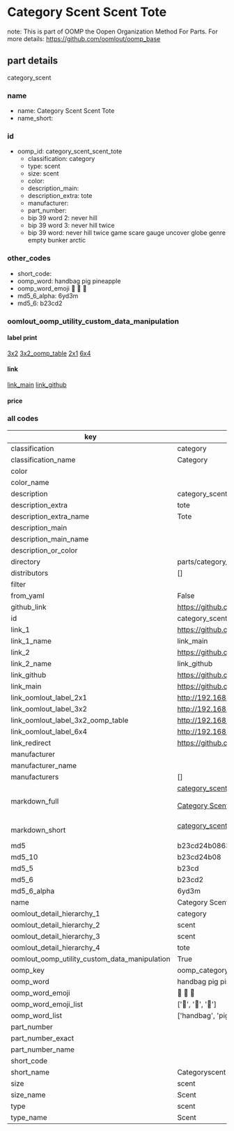# Category Scent Scent Tote  

note: This is part of OOMP the Oopen Organization Method For Parts. For more details: https://github.com/oomlout/oomp_base

##  part details
  



category_scent



### name
* name: Category Scent Scent Tote
* name_short: 
### id
* oomp_id: category_scent_scent_tote
  * classification: category
  * type: scent
  * size: scent
  * color: 
  * description_main: 
  * description_extra: tote
  * manufacturer: 
  * part_number: 
  * bip 39 word 2: never hill
  * bip 39 word 3: never hill twice
  * bip 39 word: never hill twice game scare gauge uncover globe genre empty bunker arctic

### other_codes
* short_code: 
* oomp_word: handbag pig pineapple
* oomp_word_emoji :handbag: :pig: :pineapple:
* md5_6_alpha: 6yd3m
* md5_6: b23cd2






### oomlout_oomp_utility_custom_data_manipulation
#### label print
[3x2](http://192.168.1.245:1112/?label=oomp%206yd3m)
[3x2_oomp_table](http://192.168.1.108:1112/?label=oomp%206yd3m)
[2x1](http://192.168.1.242:1112/?label=oomp%206yd3m)
[6x4](http://192.168.1.55:1112/?label=oomp%206yd3m)    

#### link

[link_main](https://github.com/oomlout/oomlout_oomp_version_1_messy/tree/main/parts/category_scent_scent_tote) [link_github](https://github.com/oomlout/oomlout_oomp_version_1_messy/tree/main/parts/category_scent_scent_tote)                             

#### price







### all codes 
| key | value |  
| --- | --- |  
| classification | category |  
| classification_name | Category |  
| color |  |  
| color_name |  |  
| description | category_scent |  
| description_extra | tote |  
| description_extra_name | Tote |  
| description_main |  |  
| description_main_name |  |  
| description_or_color |   |  
| directory | parts/category_scent_scent_tote |  
| distributors | [] |  
| filter |  |  
| from_yaml | False |  
| github_link | https://github.com/oomlout/oomlout_oomp_part_src/tree/main/parts/category_scent_scent_tote |  
| id | category_scent_scent_tote |  
| link_1 | https://github.com/oomlout/oomlout_oomp_version_1_messy/tree/main/parts/category_scent_scent_tote |  
| link_1_name | link_main |  
| link_2 | https://github.com/oomlout/oomlout_oomp_version_1_messy/tree/main/parts/category_scent_scent_tote |  
| link_2_name | link_github |  
| link_github | https://github.com/oomlout/oomlout_oomp_version_1_messy/tree/main/parts/category_scent_scent_tote |  
| link_main | https://github.com/oomlout/oomlout_oomp_version_1_messy/tree/main/parts/category_scent_scent_tote |  
| link_oomlout_label_2x1 | http://192.168.1.242:1112/?label=oomp%206yd3m |  
| link_oomlout_label_3x2 | http://192.168.1.245:1112/?label=oomp%206yd3m |  
| link_oomlout_label_3x2_oomp_table | http://192.168.1.108:1112/?label=oomp%206yd3m |  
| link_oomlout_label_6x4 | http://192.168.1.55:1112/?label=oomp%206yd3m |  
| link_redirect | https://github.com/oomlout/oomlout_oomp_version_1_messy/tree/main/parts/category_scent_scent_tote |  
| manufacturer |  |  
| manufacturer_name |  |  
| manufacturers | [] |  
| markdown_full | [category_scent_scent_tote](none)<br>[](none)<br>[Category Scent Scent Tote](none)<br><br> |  
| markdown_short | [category_scent_scent_tote](none)<br><br> |  
| md5 | b23cd24b08635d95826025f3d69aeca8 |  
| md5_10 | b23cd24b08 |  
| md5_5 | b23cd |  
| md5_6 | b23cd2 |  
| md5_6_alpha | 6yd3m |  
| name | Category Scent Scent Tote |  
| oomlout_detail_hierarchy_1 | category |  
| oomlout_detail_hierarchy_2 | scent |  
| oomlout_detail_hierarchy_3 | scent |  
| oomlout_detail_hierarchy_4 | tote |  
| oomlout_oomp_utility_custom_data_manipulation | True |  
| oomp_key | oomp_category_scent_scent_tote |  
| oomp_word | handbag pig pineapple |  
| oomp_word_emoji | :handbag: :pig: :pineapple: |  
| oomp_word_emoji_list | [':handbag:', ':pig:', ':pineapple:'] |  
| oomp_word_list | ['handbag', 'pig', 'pineapple'] |  
| part_number |  |  
| part_number_exact |  |  
| part_number_name |  |  
| short_code |  |  
| short_name | Categoryscent |  
| size | scent |  
| size_name | Scent |  
| type | scent |  
| type_name | Scent |  
